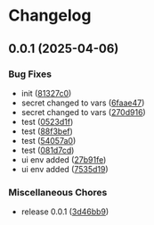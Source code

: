 # Changelog

## 0.0.1 (2025-04-06)


### Bug Fixes

* init ([81327c0](https://github.com/ksv90/keno-game/commit/81327c0362ecb19a8d4b7ba7adc1a5088b429f7b))
* secret changed to vars ([6faae47](https://github.com/ksv90/keno-game/commit/6faae4789d717b67cfd0b18f4f8596cf9bb17916))
* secret changed to vars ([270d916](https://github.com/ksv90/keno-game/commit/270d916da15b6b4dd2ee7ee2eb9689e01c25b2f6))
* test ([0523d1f](https://github.com/ksv90/keno-game/commit/0523d1f37ffc826b6a580565ae8cb71477c9e3aa))
* test ([88f3bef](https://github.com/ksv90/keno-game/commit/88f3befc1983637b7693ccb69fab77b6f6df4dea))
* test ([54057a0](https://github.com/ksv90/keno-game/commit/54057a07ec9eae90c0453d189520baebd244068c))
* test ([081d7cd](https://github.com/ksv90/keno-game/commit/081d7cda900be05bfd2d69d76cb9e0bb812ab0c5))
* ui env added ([27b91fe](https://github.com/ksv90/keno-game/commit/27b91fea05a0704d7a38a669cdd3f4ac4df267e0))
* ui env added ([7535d19](https://github.com/ksv90/keno-game/commit/7535d1996dee83eadfb6a065f55ccaf6d14df315))


### Miscellaneous Chores

* release 0.0.1 ([3d46bb9](https://github.com/ksv90/keno-game/commit/3d46bb96f98d432b50af567ccfaa2bfc1fef200d))
